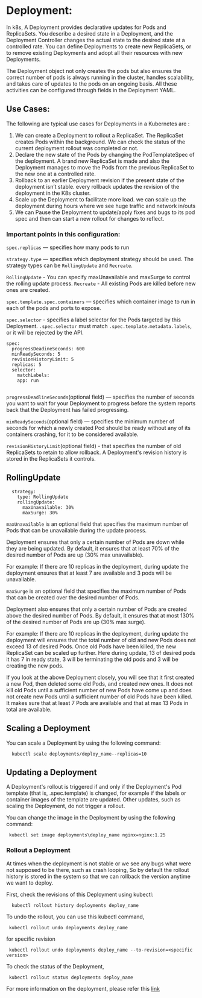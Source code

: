 # Deployment:

In k8s, A Deployment provides declarative updates for Pods and ReplicaSets. You describe a desired state in a Deployment, and the Deployment Controller changes the actual state to the desired state at a controlled rate. You can define Deployments to create new ReplicaSets, or to remove existing Deployments and adopt all their resources with new Deployments.

The Deployment object not only creates the pods but also ensures the correct number of pods is always running in the cluster, handles scalability, and takes care of updates to the pods on an ongoing basis. All these activities can be configured through fields in the Deployment YAML. 

## Use Cases:
The following are typical use cases for Deployments in a Kubernetes are :

1. We can create a Deployment to rollout a ReplicaSet. The ReplicaSet creates Pods within the background. We can check the status of the current deployment rollout was completed or not.
2. Declare the new state of the Pods by changing the PodTemplateSpec of the deployment. A brand new ReplicaSet is made and also the Deployment manages to move the Pods from the previous ReplicaSet to the new one at a controlled rate.
3. Rollback to an earlier Deployment revision if the present state of the deployment isn’t stable. every rollback updates the revision of the deployment in the K8s cluster.
4. Scale up the Deployment to facilitate more load. we can scale up the deployment during hours where we see huge traffic and network in/outs
5. We can Pause the Deployment to update/apply fixes and bugs to its pod spec and then can start a new rollout for changes to reflect.

### Important points in this configuration:

`spec.replicas` — specifies how many pods to run

`strategy.type` — specifies which deployment strategy should be used. The strategy types can be `RollingUpdate` and `Recreate`.

   `RollingUpdate` - You can specify maxUnavailable and maxSurge to control the rolling update process.
   `Recreate` - All existing Pods are killed before new ones are created.
        
`spec.template.spec.containers` — specifies which container image to run in each of the pods and ports to expose.

`spec.selector` - specifies a label selector for the Pods targeted by this Deployment. `.spec.selector` must match `.spec.template.metadata.labels`, or it will be rejected by the API.

```
spec:
  progressDeadineSeconds: 600
  minReadySeconds: 5
  revisionHistoryLimit: 5
  replicas: 5
  selector:
    matchLabels:
    app: run
  
```

`progressDeadlineSeconds`(optional field) — specifies the number of seconds you want to wait for your Deployment to progress before the system reports back that the Deployment has failed progressing.

`minReadySeconds`(optional field) — specifies the minimum number of seconds for which a newly created Pod should be ready without any of its containers crashing, for it to be considered available.

`revisionHistoryLimit`(optional field) - that specifies the number of old ReplicaSets to retain to allow rollback. A Deployment's revision history is stored in the ReplicaSets it controls.

## RollingUpdate

```
  strategy:
    type: RollingUpdate
    rollingUpdate:
      maxUnavailable: 30%
      maxSurge: 30%
```


`maxUnavailable` is an optional field that specifies the maximum number of Pods that can be unavailable during the update process. 

Deployment ensures that only a certain number of Pods are down while they are being updated. By default, it ensures that at least 70% of the desired number of Pods are up (30% max unavailable).

For example: If there are 10 replicas in the deployment, during update the deployment ensures that at least 7 are available and 3 pods will be unavailable.

`maxSurge` is an optional field that specifies the maximum number of Pods that can be created over the desired number of Pods.

Deployment also ensures that only a certain number of Pods are created above the desired number of Pods. By default, it ensures that at most 130% of the desired number of Pods are up (30% max surge).

For example: If there are 10 replicas in the deployment, during update the deployment will ensures that the total number of old and new Pods does not exceed 13 of desired Pods. Once old Pods have been killed, the new ReplicaSet can be scaled up further. 
Here during update, 13 of desired pods it has 7 in ready state, 3 will be terminating the old pods and 3 will be creating the new pods. 

If you look at the above Deployment closely, you will see that it first created a new Pod, then deleted some old Pods, and created new ones. It does not kill old Pods until a sufficient number of new Pods have come up and does not create new Pods until a sufficient number of old Pods have been killed. It makes sure that at least 7 Pods are available and that at max 13 Pods in total are available.


## Scaling a Deployment

You can scale a Deployment by using the following command:

`   kubectl scale deployments/deploy_name--replicas=10   `

## Updating a Deployment

A Deployment's rollout is triggered if and only if the Deployment's Pod template (that is, .spec.template) is changed, for example if the labels or container images of the template are updated. Other updates, such as scaling the Deployment, do not trigger a rollout.

You can change the image in the Deployment by using the following command:

`  kubectl set image deployments\deploy_name nginx=nginx:1.25    `

### Rollout a Deployment

At times when the deployment is not stable or we see any bugs what were not supposed to be there, such as crash looping, So by default the rollout history is stored in the system so that we can rollback the version anytime we want to deploy.

First, check the revisions of this Deployment using kubectl:

`   kubectl rollout history deployments deploy_name    `

To undo the rollout, you can use this kubectl command,

`  kubectl rollout undo deployments deploy_name      `

for specific revision

`  kubectl rollout undo deployments deploy_name --to-revision=<specific version>    `

To check the status of the Deployment,

`  kubectl rollout status deployments deploy_name     `

For more information on the deployment, please refer this [link](https://kubernetes.io/docs/concepts/workloads/controllers/deployment/)





